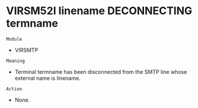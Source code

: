 # VIRSM52I linename DECONNECTING termname

`Module`
- VIRSMTP

`Meaning`
- Terminal termname has been disconnected from the SMTP line whose external name is linename.

`Action`
- None.
